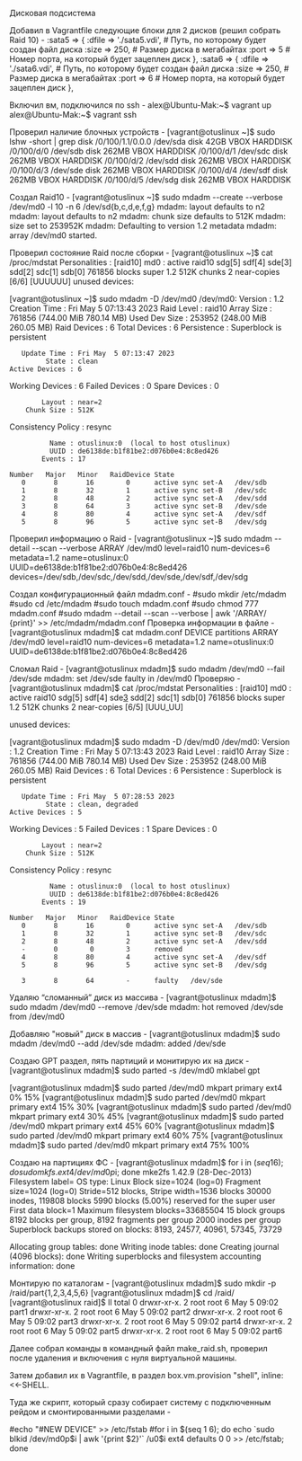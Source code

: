 Дисковая подсистема

Добавил в Vagrantfile следующие блоки для 2 дисков (решил собрать Raid 10) -
:sata5 => {
:dfile => './sata5.vdi', # Путь, по которому будет создан файл диска
:size => 250, # Размер диска в мегабайтах
:port => 5 # Номер порта, на который будет зацеплен диск
},
:sata6 => {
:dfile => './sata6.vdi', # Путь, по которому будет создан файл диска
:size => 250, # Размер диска в мегабайтах
:port => 6 # Номер порта, на который будет зацеплен диск
},


Включил вм, подключился по ssh -
alex@Ubuntu-Mak:~$ vagrant up
alex@Ubuntu-Mak:~$ vagrant ssh

Проверил наличие блочных устройств -
[vagrant@otuslinux ~]$ sudo lshw -short | grep disk
/0/100/1.1/0.0.0    /dev/sda  disk        42GB VBOX HARDDISK
/0/100/d/0          /dev/sdb  disk        262MB VBOX HARDDISK
/0/100/d/1          /dev/sdc  disk        262MB VBOX HARDDISK
/0/100/d/2          /dev/sdd  disk        262MB VBOX HARDDISK
/0/100/d/3          /dev/sde  disk        262MB VBOX HARDDISK
/0/100/d/4          /dev/sdf  disk        262MB VBOX HARDDISK
/0/100/d/5          /dev/sdg  disk        262MB VBOX HARDDISK

Создал Raid10 -
[vagrant@otuslinux ~]$ sudo mdadm --create --verbose /dev/md0 -l 10 -n 6 /dev/sd{b,c,d,e,f,g}
mdadm: layout defaults to n2
mdadm: layout defaults to n2
mdadm: chunk size defaults to 512K
mdadm: size set to 253952K
mdadm: Defaulting to version 1.2 metadata
mdadm: array /dev/md0 started.

Проверил состояние Raid после сборки -
[vagrant@otuslinux ~]$ cat /proc/mdstat
Personalities : [raid10]
md0 : active raid10 sdg[5] sdf[4] sde[3] sdd[2] sdc[1] sdb[0]
      761856 blocks super 1.2 512K chunks 2 near-copies [6/6] [UUUUUU]
unused devices: <none>

[vagrant@otuslinux ~]$ sudo mdadm -D /dev/md0
/dev/md0:
           Version : 1.2
     Creation Time : Fri May  5 07:13:43 2023
        Raid Level : raid10
        Array Size : 761856 (744.00 MiB 780.14 MB)
     Used Dev Size : 253952 (248.00 MiB 260.05 MB)
      Raid Devices : 6
     Total Devices : 6
       Persistence : Superblock is persistent

       Update Time : Fri May  5 07:13:47 2023
             State : clean
    Active Devices : 6
   Working Devices : 6
    Failed Devices : 0
     Spare Devices : 0

            Layout : near=2
        Chunk Size : 512K

Consistency Policy : resync

              Name : otuslinux:0  (local to host otuslinux)
              UUID : de6138de:b1f81be2:d076b0e4:8c8ed426
            Events : 17

    Number   Major   Minor   RaidDevice State
       0       8       16        0      active sync set-A   /dev/sdb
       1       8       32        1      active sync set-B   /dev/sdc
       2       8       48        2      active sync set-A   /dev/sdd
       3       8       64        3      active sync set-B   /dev/sde
       4       8       80        4      active sync set-A   /dev/sdf
       5       8       96        5      active sync set-B   /dev/sdg

Проверил информацию о Raid -
[vagrant@otuslinux ~]$ sudo mdadm --detail --scan --verbose
ARRAY /dev/md0 level=raid10 num-devices=6 metadata=1.2 name=otuslinux:0 UUID=de6138de:b1f81be2:d076b0e4:8c8ed426
   devices=/dev/sdb,/dev/sdc,/dev/sdd,/dev/sde,/dev/sdf,/dev/sdg

Создал конфигурационный файл mdadm.conf - 
#sudo mkdir /etc/mdadm
#sudo cd /etc/mdadm
#sudo touch mdadm.conf
#sudo chmod 777 mdadm.conf
#sudo mdadm --detail --scan --verbose | awk '/ARRAY/ {print}' >> /etc/mdadm/mdadm.conf
Проверка информации в файле -
[vagrant@otuslinux mdadm]$ cat mdadm.conf
DEVICE partitions
ARRAY /dev/md0 level=raid10 num-devices=6 metadata=1.2 name=otuslinux:0 UUID=de6138de:b1f81be2:d076b0e4:8c8ed426

Сломал Raid -
[vagrant@otuslinux mdadm]$ sudo mdadm /dev/md0 --fail /dev/sde
mdadm: set /dev/sde faulty in /dev/md0
Проверяю -
[vagrant@otuslinux mdadm]$ cat /proc/mdstat
Personalities : [raid10]
md0 : active raid10 sdg[5] sdf[4] sde[3](F) sdd[2] sdc[1] sdb[0]
      761856 blocks super 1.2 512K chunks 2 near-copies [6/5] [UUU_UU]

unused devices: <none>

[vagrant@otuslinux mdadm]$ sudo mdadm -D /dev/md0
/dev/md0:
           Version : 1.2
     Creation Time : Fri May  5 07:13:43 2023
        Raid Level : raid10
        Array Size : 761856 (744.00 MiB 780.14 MB)
     Used Dev Size : 253952 (248.00 MiB 260.05 MB)
      Raid Devices : 6
     Total Devices : 6
       Persistence : Superblock is persistent

       Update Time : Fri May  5 07:28:53 2023
             State : clean, degraded
    Active Devices : 5
   Working Devices : 5
    Failed Devices : 1
     Spare Devices : 0

            Layout : near=2
        Chunk Size : 512K

Consistency Policy : resync

              Name : otuslinux:0  (local to host otuslinux)
              UUID : de6138de:b1f81be2:d076b0e4:8c8ed426
            Events : 19

    Number   Major   Minor   RaidDevice State
       0       8       16        0      active sync set-A   /dev/sdb
       1       8       32        1      active sync set-B   /dev/sdc
       2       8       48        2      active sync set-A   /dev/sdd
       -       0        0        3      removed
       4       8       80        4      active sync set-A   /dev/sdf
       5       8       96        5      active sync set-B   /dev/sdg

       3       8       64        -      faulty   /dev/sde

Удаляю “сломанный” диск из массива -
[vagrant@otuslinux mdadm]$ sudo mdadm /dev/md0 --remove /dev/sde
mdadm: hot removed /dev/sde from /dev/md0

Добавляю "новый" диск в массив -
[vagrant@otuslinux mdadm]$ sudo mdadm /dev/md0 --add /dev/sde
mdadm: added /dev/sde

Создаю GPT раздел, пять партиций и монитирую их на диск -
[vagrant@otuslinux mdadm]$ sudo parted -s /dev/md0 mklabel gpt

[vagrant@otuslinux mdadm]$ sudo parted /dev/md0 mkpart primary ext4 0% 15%
[vagrant@otuslinux mdadm]$ sudo parted /dev/md0 mkpart primary ext4 15% 30%
[vagrant@otuslinux mdadm]$ sudo parted /dev/md0 mkpart primary ext4 30% 45%
[vagrant@otuslinux mdadm]$ sudo parted /dev/md0 mkpart primary ext4 45% 60%
[vagrant@otuslinux mdadm]$ sudo parted /dev/md0 mkpart primary ext4 60% 75%
[vagrant@otuslinux mdadm]$ sudo parted /dev/md0 mkpart primary ext4 75% 100%

Создаю на партициях ФС -
[vagrant@otuslinux mdadm]$ for i in $(seq 1 6); do sudo mkfs.ext4 /dev/md0p$i; done
mke2fs 1.42.9 (28-Dec-2013)
Filesystem label=
OS type: Linux
Block size=1024 (log=0)
Fragment size=1024 (log=0)
Stride=512 blocks, Stripe width=1536 blocks
30000 inodes, 119808 blocks
5990 blocks (5.00%) reserved for the super user
First data block=1
Maximum filesystem blocks=33685504
15 block groups
8192 blocks per group, 8192 fragments per group
2000 inodes per group
Superblock backups stored on blocks:
        8193, 24577, 40961, 57345, 73729

Allocating group tables: done
Writing inode tables: done
Creating journal (4096 blocks): done
Writing superblocks and filesystem accounting information: done

Монтирую по каталогам -
[vagrant@otuslinux mdadm]$ sudo mkdir -p /raid/part{1,2,3,4,5,6}
[vagrant@otuslinux mdadm]$ cd /raid/
[vagrant@otuslinux raid]$ ll
total 0
drwxr-xr-x. 2 root root 6 May  5 09:02 part1
drwxr-xr-x. 2 root root 6 May  5 09:02 part2
drwxr-xr-x. 2 root root 6 May  5 09:02 part3
drwxr-xr-x. 2 root root 6 May  5 09:02 part4
drwxr-xr-x. 2 root root 6 May  5 09:02 part5
drwxr-xr-x. 2 root root 6 May  5 09:02 part6

Далее собрал команды в командный файл make_raid.sh, проверил после удаления и включения с нуля виртуальной машины.

Затем добавил их в Vagrantfile, в раздел box.vm.provision "shell", inline: <<-SHELL.

Туда же скрипт, который сразу собирает систему с подключенным рейдом и смонтированными разделами -

#echo "#NEW DEVICE" >> /etc/fstab
#for i in $(seq 1 6); do echo `sudo blkid /dev/md0p$i | awk '{print $2}'` /u0$i ext4 defaults 0 0 >> /etc/fstab; done

